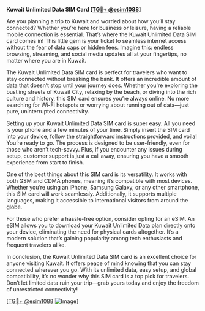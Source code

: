 **Kuwait Unlimited Data SIM Card [[TG💪+ @esim1088](https://t.me/s/esim1088)]**

Are you planning a trip to Kuwait and worried about how you’ll stay connected? Whether you’re here for business or leisure, having a reliable mobile connection is essential. That’s where the Kuwait Unlimited Data SIM card comes in! This little gem is your ticket to seamless internet access without the fear of data caps or hidden fees. Imagine this: endless browsing, streaming, and social media updates all at your fingertips, no matter where you are in Kuwait.

The Kuwait Unlimited Data SIM card is perfect for travelers who want to stay connected without breaking the bank. It offers an incredible amount of data that doesn’t stop until your journey does. Whether you're exploring the bustling streets of Kuwait City, relaxing by the beach, or diving into the rich culture and history, this SIM card ensures you’re always online. No more searching for Wi-Fi hotspots or worrying about running out of data—just pure, uninterrupted connectivity.

Setting up your Kuwait Unlimited Data SIM card is super easy. All you need is your phone and a few minutes of your time. Simply insert the SIM card into your device, follow the straightforward instructions provided, and voila! You’re ready to go. The process is designed to be user-friendly, even for those who aren’t tech-savvy. Plus, if you encounter any issues during setup, customer support is just a call away, ensuring you have a smooth experience from start to finish.

One of the best things about this SIM card is its versatility. It works with both GSM and CDMA phones, meaning it’s compatible with most devices. Whether you’re using an iPhone, Samsung Galaxy, or any other smartphone, this SIM card will work seamlessly. Additionally, it supports multiple languages, making it accessible to international visitors from around the globe.

For those who prefer a hassle-free option, consider opting for an eSIM. An eSIM allows you to download your Kuwait Unlimited Data plan directly onto your device, eliminating the need for physical cards altogether. It’s a modern solution that’s gaining popularity among tech enthusiasts and frequent travelers alike.

In conclusion, the Kuwait Unlimited Data SIM card is an excellent choice for anyone visiting Kuwait. It offers peace of mind knowing that you can stay connected wherever you go. With its unlimited data, easy setup, and global compatibility, it’s no wonder why this SIM card is a top pick for travelers. Don’t let limited data ruin your trip—grab yours today and enjoy the freedom of unrestricted connectivity!

[[TG💪+ @esim1088](https://t.me/s/esim1088) ![Image](https://i.postimg.cc/Y0z9fWf4/image.png)]
